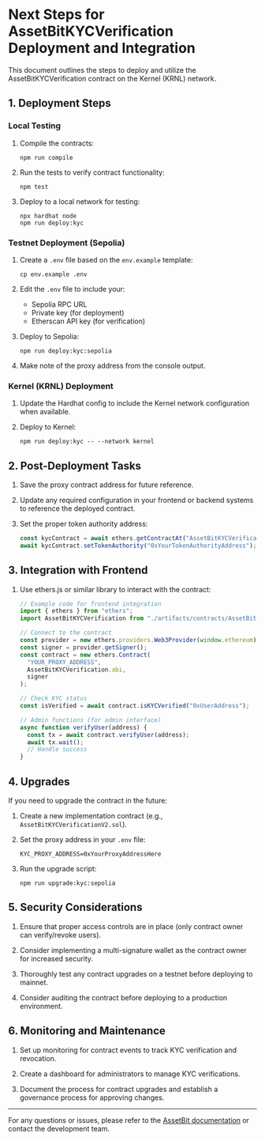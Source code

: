 # Next Steps for AssetBitKYCVerification Deployment and Integration

This document outlines the steps to deploy and utilize the AssetBitKYCVerification contract on the Kernel (KRNL) network.

## 1. Deployment Steps

### Local Testing

1. Compile the contracts:
   ```
   npm run compile
   ```

2. Run the tests to verify contract functionality:
   ```
   npm test
   ```

3. Deploy to a local network for testing:
   ```
   npx hardhat node
   npm run deploy:kyc
   ```

### Testnet Deployment (Sepolia)

1. Create a `.env` file based on the `env.example` template:
   ```
   cp env.example .env
   ```

2. Edit the `.env` file to include your:
   - Sepolia RPC URL
   - Private key (for deployment)
   - Etherscan API key (for verification)

3. Deploy to Sepolia:
   ```
   npm run deploy:kyc:sepolia
   ```

4. Make note of the proxy address from the console output.

### Kernel (KRNL) Deployment

1. Update the Hardhat config to include the Kernel network configuration when available.

2. Deploy to Kernel:
   ```
   npm run deploy:kyc -- --network kernel
   ```

## 2. Post-Deployment Tasks

1. Save the proxy contract address for future reference.

2. Update any required configuration in your frontend or backend systems to reference the deployed contract.

3. Set the proper token authority address:
   ```javascript
   const kycContract = await ethers.getContractAt("AssetBitKYCVerification", proxyAddress);
   await kycContract.setTokenAuthority("0xYourTokenAuthorityAddress");
   ```

## 3. Integration with Frontend

1. Use ethers.js or similar library to interact with the contract:

   ```javascript
   // Example code for frontend integration
   import { ethers } from "ethers";
   import AssetBitKYCVerification from "./artifacts/contracts/AssetBitKYCVerification.sol/AssetBitKYCVerification.json";

   // Connect to the contract
   const provider = new ethers.providers.Web3Provider(window.ethereum);
   const signer = provider.getSigner();
   const contract = new ethers.Contract(
     "YOUR_PROXY_ADDRESS", 
     AssetBitKYCVerification.abi, 
     signer
   );

   // Check KYC status
   const isVerified = await contract.isKYCVerified("0xUserAddress");
   
   // Admin functions (for admin interface)
   async function verifyUser(address) {
     const tx = await contract.verifyUser(address);
     await tx.wait();
     // Handle success
   }
   ```

## 4. Upgrades

If you need to upgrade the contract in the future:

1. Create a new implementation contract (e.g., `AssetBitKYCVerificationV2.sol`).

2. Set the proxy address in your `.env` file:
   ```
   KYC_PROXY_ADDRESS=0xYourProxyAddressHere
   ```

3. Run the upgrade script:
   ```
   npm run upgrade:kyc:sepolia
   ```

## 5. Security Considerations

1. Ensure that proper access controls are in place (only contract owner can verify/revoke users).

2. Consider implementing a multi-signature wallet as the contract owner for increased security.

3. Thoroughly test any contract upgrades on a testnet before deploying to mainnet.

4. Consider auditing the contract before deploying to a production environment.

## 6. Monitoring and Maintenance

1. Set up monitoring for contract events to track KYC verification and revocation.

2. Create a dashboard for administrators to manage KYC verifications.

3. Document the process for contract upgrades and establish a governance process for approving changes.

---

For any questions or issues, please refer to the [AssetBit documentation](https://docs.assetbit.io) or contact the development team. 